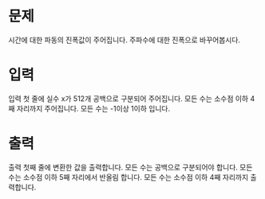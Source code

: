 # 문제

시간에 대한 파동의 진폭값이 주어집니다.
주파수에 대한 진폭으로 바꾸어봅시다.

# 입력

입력 첫 줄에 실수 x가 512개 공백으로 구분되어 주어집니다.
모든 수는 소수점 이하 4째 자리까지 주어집니다.
모든 수는 -1이상 1이하 입니다.

# 출력

출력 첫째 줄에 변환한 값을 출력합니다.
모든 수는 공백으로 구분되어야 합니다.
모든 수는 소수점 이하 5째 자리에서 반올림 합니다.
모든 수는 소수점 이하 4째 자리까지 출력합니다.